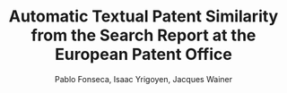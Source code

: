 ---
paperId: 45
author: Pablo Fonseca, Isaac Yrigoyen, Jacques Wainer
publicationauthor: Fonseca, P. et al.
title: Automatic Textual Patent Similarity from the Search Report at the European Patent Office
pdf: Poster_Pablo_Fonseca.pdf
poster: --
alt: --
type: Poster
topic: Machine Learning Applications
link: https://research.latinxinai.org/papers/neurips/2018/pdf/Poster_Pablo_Fonseca.pdf
conference: neurips
year: 2018
tags: neurips-2018
location: Montreal, Canada
---